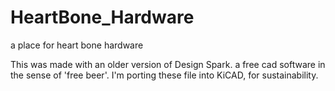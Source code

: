 # HeartBone_Hardware
a place for heart bone hardware


This was made with an older version of Design Spark. a free cad software in the sense of 'free beer'.
I'm porting these file into KiCAD, for sustainability.
